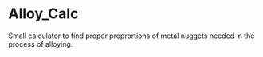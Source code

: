 # Alloy_Calc

Small calculator to find proper proprortions of metal nuggets needed in the process of alloying.